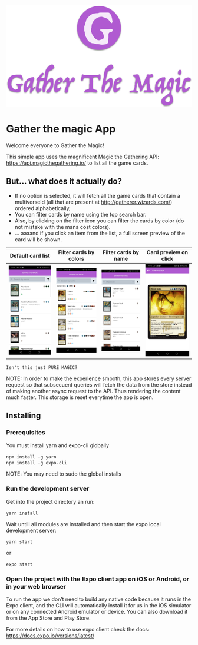 ![Default cards list](assets/screenshots/logo.png?raw=true "Default card list") 

# Gather the magic App

Welcome everyone to Gather the Magic!

This simple app uses the magnificent Magic the Gathering API: https://api.magicthegathering.io/ to list
all the game cards.

## But... what does it actually do?

* If no option is selected, it will fetch all the game cards that contain a multiverseId (all that are present at http://gatherer.wizards.com/) ordered alphabetically,
* You can filter cards by name using the top search bar.
* Also, by clicking on the filter icon you can filter the cards by color (do not mistake with the mana cost colors).
* ... aaaand if you click an item from the list, a full screen preview of the card will be shown.

| Default card list | Filter cards by colors | Filter cards by name | Card preview on click |
|     :---:      |     :---:      |     :---:      |     :---:      |
| ![Default cards list](assets/screenshots/sc-list-default.jpg?raw=true "Default card list")    | ![Filter cards by color](assets/screenshots/sc-filter-colors.jpg?raw=true "Filter cards by color")  | ![Filter cards by name](assets/screenshots/sc-filter-name.jpg?raw=true "Filter cards by name")  | ![Card preview](assets/screenshots/sc-card-preview.jpg?raw=true "Card preview on click") |

```
Isn't this just PURE MAGIC?
```

NOTE: In order to make the experience smooth, this app stores every server request so that subsecuent queries will fetch the data from the store instead of
making another async request to the API. Thus rendering the content much faster. This storage is reset everytime the app is open.


## Installing

### Prerequisites

You must install yarn and expo-cli globally

```
npm install -g yarn
npm install -g expo-cli
```
NOTE: You may need to sudo the global installs


### Run the development server

Get into the project directory an run:

```
yarn install
```

Wait untill all modules are installed and then start the expo local development server:


```
yarn start
```
or

```
expo start
```

### Open the project with the Expo client app on iOS or Android, or in your web browser

To run the app we don’t need to build any native code because it runs in the Expo client, and the CLI will automatically install it for us in the iOS simulator or on any connected Android emulator or device. You can also download it from the App Store and Play Store.

For more details on how to use expo client check the docs: https://docs.expo.io/versions/latest/
